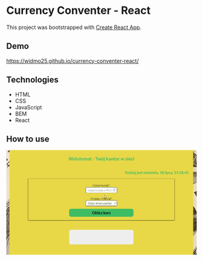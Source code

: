 # Currency Conventer - React

This project was bootstrapped with [Create React App](https://github.com/facebook/create-react-app).

## Demo
https://widmo25.github.io/currency-conventer-react/

## Technologies
- HTML
- CSS
- JavaScript 
- BEM
- React

## How to use
![how to use](animation.gif)


